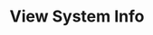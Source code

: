---
sidebar_position: 2
title: "View System Info"
sidebar_label: "View System Info"
description: "Display system information in Alpine Linux platforms - check system specifications, view hardware details, inspect system configuration, and gather system data."
keywords:
  - "alpine system info"
  - "system specifications"
  - "hardware information"
  - "system details"
  - "system inspection"
tags:
  - alpine
  - system-info
  - system-specifications
  - hardware-info
  - inspection
slug: /linux/alpine/configuration/system-settings/view-system-info
---